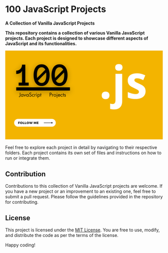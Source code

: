 # 100 JavaScript Projects

**A Collection of Vanilla JavaScript Projects**

**This repository contains a collection of various Vanilla JavaScript projects. Each project is designed to showcase different aspects of JavaScript and its functionalities.**

[![Logo](./assets/images/thumbnail.png)](https://100-javascript-projects.vercel.app/)

<!-- ![Screenshot](banner.jpg) -->

Feel free to explore each project in detail by navigating to their respective folders. Each project contains its own set of files and instructions on how to run or integrate them.

## Contribution

Contributions to this collection of Vanilla JavaScript projects are welcome. If you have a new project or an improvement to an existing one, feel free to submit a pull request. Please follow the guidelines provided in the repository for contributing.

## License

This project is licensed under the [MIT License](LICENSE). You are free to use, modify, and distribute the code as per the terms of the license.

Happy coding!
